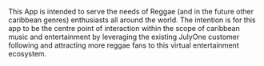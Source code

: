 This App is intended to serve the needs of Reggae (and in the future other caribbean genres) enthusiasts all around the world. The intention is for this app to be the centre point of interaction within the scope of caribbean music and entertainment by leveraging the existing JulyOne customer following and attracting more reggae fans to this virtual entertainment ecosystem.